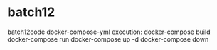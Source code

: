 # batch12
batch12code
docker-compose-yml
execution:
docker-compose build
docker-compose run
docker-compose up -d
docker-compose down
